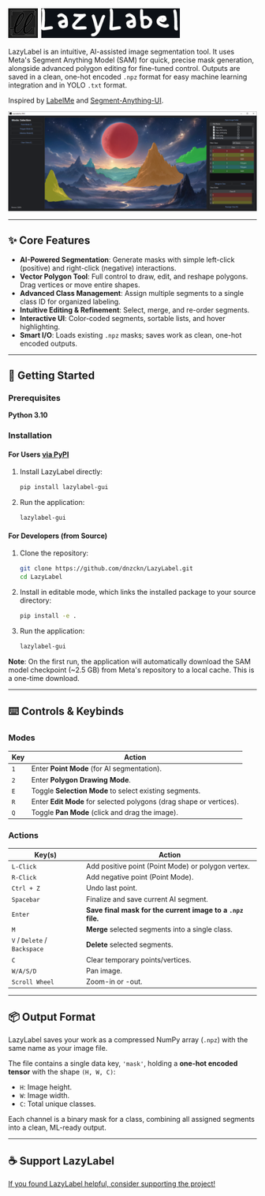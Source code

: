 # <img src="https://raw.githubusercontent.com/dnzckn/LazyLabel/main/src/lazylabel/demo_pictures/logo2.png" alt="LazyLabel Logo" style="height:60px; vertical-align:middle;" /> <img src="https://raw.githubusercontent.com/dnzckn/LazyLabel/main/src/lazylabel/demo_pictures/logo_black.png" alt="LazyLabel Cursive" style="height:60px; vertical-align:middle;" />
LazyLabel is an intuitive, AI-assisted image segmentation tool. It uses Meta's Segment Anything Model (SAM) for quick, precise mask generation, alongside advanced polygon editing for fine-tuned control. Outputs are saved in a clean, one-hot encoded `.npz` format for easy machine learning integration and in YOLO `.txt` format.

Inspired by [LabelMe](https://github.com/wkentaro/labelme?tab=readme-ov-file#installation) and [Segment-Anything-UI](https://github.com/branislavhesko/segment-anything-ui/tree/main).

![LazyLabel Screenshot](https://raw.githubusercontent.com/dnzckn/LazyLabel/main/src/lazylabel/demo_pictures/gui.PNG)

---

## ✨ Core Features

* **AI-Powered Segmentation**: Generate masks with simple left-click (positive) and right-click (negative) interactions.
* **Vector Polygon Tool**: Full control to draw, edit, and reshape polygons. Drag vertices or move entire shapes.
* **Advanced Class Management**: Assign multiple segments to a single class ID for organized labeling.
* **Intuitive Editing & Refinement**: Select, merge, and re-order segments.
* **Interactive UI**: Color-coded segments, sortable lists, and hover highlighting.
* **Smart I/O**: Loads existing `.npz` masks; saves work as clean, one-hot encoded outputs.

---

## 🚀 Getting Started

### Prerequisites
**Python 3.10**

### Installation

#### For Users [via PyPI](https://pypi.org/project/lazylabel-gui/)
1.  Install LazyLabel directly:
    ```bash
    pip install lazylabel-gui
    ```
2.  Run the application:
    ```bash
    lazylabel-gui
    ```

#### For Developers (from Source)
1.  Clone the repository:
    ```bash
    git clone https://github.com/dnzckn/LazyLabel.git
    cd LazyLabel
    ```
2.  Install in editable mode, which links the installed package to your source directory:
    ```bash
    pip install -e .
    ```
3.  Run the application:
    ```bash
    lazylabel-gui
    ```

**Note**: On the first run, the application will automatically download the SAM model checkpoint (~2.5 GB) from Meta's repository to a local cache. This is a one-time download.

---

## ⌨️ Controls & Keybinds

### Modes
| Key | Action |
|---|---|
| `1` | Enter **Point Mode** (for AI segmentation). |
| `2` | Enter **Polygon Drawing Mode**. |
| `E` | Toggle **Selection Mode** to select existing segments. |
| `R` | Enter **Edit Mode** for selected polygons (drag shape or vertices). |
| `Q` | Toggle **Pan Mode** (click and drag the image). |

### Actions
| Key(s) | Action |
|---|---|
| `L-Click` | Add positive point (Point Mode) or polygon vertex. |
| `R-Click` | Add negative point (Point Mode). |
| `Ctrl + Z` | Undo last point. |
| `Spacebar` | Finalize and save current AI segment. |
| `Enter` | **Save final mask for the current image to a `.npz` file.** |
| `M` | **Merge** selected segments into a single class. |
| `V` / `Delete` / `Backspace`| **Delete** selected segments. |
| `C` | Clear temporary points/vertices. |
| `W/A/S/D` | Pan image. |
| `Scroll Wheel` | Zoom-in or -out. |

---

## 📦 Output Format

LazyLabel saves your work as a compressed NumPy array (`.npz`) with the same name as your image file.

The file contains a single data key, `'mask'`, holding a **one-hot encoded tensor** with the shape `(H, W, C)`:
* `H`: Image height.
* `W`: Image width.
* `C`: Total unique classes.

Each channel is a binary mask for a class, combining all assigned segments into a clean, ML-ready output.

---

## ☕ Support LazyLabel
[If you found LazyLabel helpful, consider supporting the project!](https://buymeacoffee.com/dnzckn)
